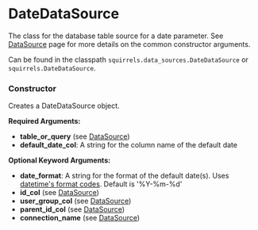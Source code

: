 # DateDataSource

The class for the database table source for a date parameter. See [DataSource] page for more details on the common constructor arguments.

Can be found in the classpath `squirrels.data_sources.DateDataSource` or `squirrels.DateDataSource`.

### Constructor

Creates a DateDataSource object.

**Required Arguments:**

- **table_or_query** (see [DataSource])
- **default_date_col**: A string for the column name of the default date

**Optional Keyword Arguments:**

- **date_format**: A string for the format of the default date(s). Uses [datetime's format codes](https://www.w3schools.com/python/gloss_python_date_format_codes.asp). Default is '%Y-%m-%d'
- **id_col** (see [DataSource])
- **user_group_col** (see [DataSource])
- **parent_id_col** (see [DataSource])
- **connection_name** (see [DataSource])


[DataSource]: ./DataSource
